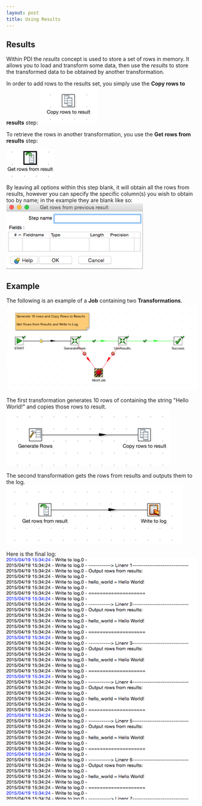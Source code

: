 ```yaml
---
layout: post
title: Using Results
---
```


## Results
Within PDI the *results* concept is used to store a set of rows in memory. It allows you to load and transform some
data, then use the *results* to store the transformed data to be obtained by another transformation.

In order to add rows to the results set, you simply use the **Copy rows to results** step:
![Copy rows to results](../images/Pentaho/copy_rows_result.png)

To retrieve the rows in another transformation, you use the **Get rows from results** step:

![Get rows from results](../images/Pentaho/get_rows_results.png)

By leaving all options within this step blank, it will obtain all the rows from results, however you can specify the
specific column(s) you wish to obtain too by name; in the example they are blank like so:
![Get rows options](../images/Pentaho/get_rows_options.png)

## Example

The following is an example of a **Job** containing two **Transformations**.
![Main Job](../images/Pentaho/pass_between_job.png)

The first transformation generates 10 rows of containing the string "Hello World!" and copies those rows to result.
![Generate rows](../images/Pentaho/generate_rows.png)

The second transformation gets the rows from results and outputs them to the log.
![Get rows log](../images/Pentaho/get_rows_log.png)

Here is the final log:
![Log Output](../images/Pentaho/log_output.png)
